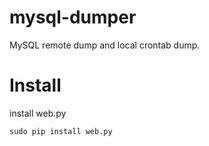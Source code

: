 # mysql-dumper
MySQL remote dump and local crontab dump.

# Install
install web.py
```
sudo pip install web.py
```
